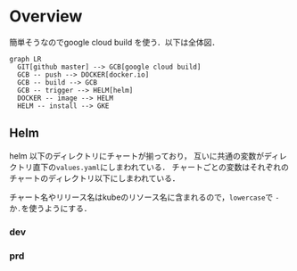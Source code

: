 <head>
<script src="https://unpkg.com/mermaid@8.0.0/dist/mermaid.min.js"></script>
<script>
const mermaiding = function() {
    const elements = document.querySelectorAll("pre>code.language-mermaid");
    for (let i = 0; i < elements.length; i++) {
        const e = elements[i];
        const pre = e.parentElement;
        const replace = function(graph) {
            const elem = document.createElement('div');
            elem.innerHTML = graph;
            elem.className = 'mermaid';
            elem.setAttribute('data-processed', 'true');
            pre.parentElement.replaceChild(elem, pre);
        }
        mermaid.mermaidAPI.render('id' + i, e.textContent, replace);
    }
}

if (document.readyState == 'interactive' || document.readyState == 'complete') {
    mermaiding();
}else{
    document.addEventListener("DOMContentLoaded", mermaiding);
}
</script>
</head>

# Overview
簡単そうなのでgoogle cloud build を使う．以下は全体図．
```mermaid
graph LR
  GIT[github master] --> GCB[google cloud build]
  GCB -- push --> DOCKER[docker.io]
  GCB -- build --> GCB 
  GCB -- trigger --> HELM[helm]
  DOCKER -- image --> HELM
  HELM -- install --> GKE
```

## Helm 
helm 以下のディレクトリにチャートが揃っており，
互いに共通の変数がディレクトリ直下の`values.yaml`にしまわれている．
チャートごとの変数はそれぞれのチャートのディレクトリ以下にしまわれている．

チャート名やリリース名はkubeのリソース名に含まれるので，`lowercase`で
`-`か`.`を使うようにする．

### dev
### prd

